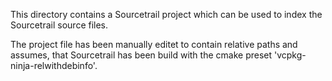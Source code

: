 This directory contains a Sourcetrail project which can be used to index the Sourcetrail source files.

The project file has been manually editet to contain relative paths and assumes, that Sourcetrail has been build with the cmake preset 'vcpkg-ninja-relwithdebinfo'.
